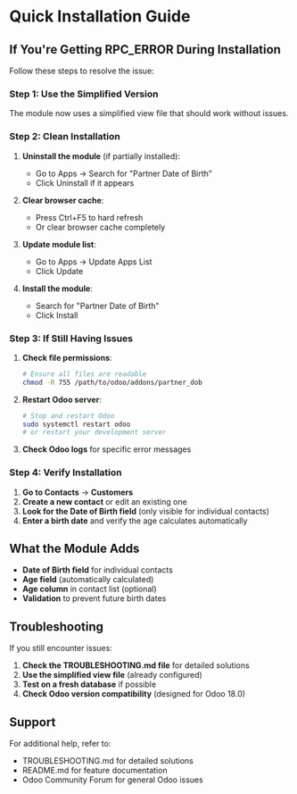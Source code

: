 # Quick Installation Guide

## If You're Getting RPC_ERROR During Installation

Follow these steps to resolve the issue:

### Step 1: Use the Simplified Version

The module now uses a simplified view file that should work without issues.

### Step 2: Clean Installation

1. **Uninstall the module** (if partially installed):
   - Go to Apps → Search for "Partner Date of Birth"
   - Click Uninstall if it appears

2. **Clear browser cache**:
   - Press Ctrl+F5 to hard refresh
   - Or clear browser cache completely

3. **Update module list**:
   - Go to Apps → Update Apps List
   - Click Update

4. **Install the module**:
   - Search for "Partner Date of Birth"
   - Click Install

### Step 3: If Still Having Issues

1. **Check file permissions**:
   ```bash
   # Ensure all files are readable
   chmod -R 755 /path/to/odoo/addons/partner_dob
   ```

2. **Restart Odoo server**:
   ```bash
   # Stop and restart Odoo
   sudo systemctl restart odoo
   # or restart your development server
   ```

3. **Check Odoo logs** for specific error messages

### Step 4: Verify Installation

1. **Go to Contacts** → **Customers**
2. **Create a new contact** or edit an existing one
3. **Look for the Date of Birth field** (only visible for individual contacts)
4. **Enter a birth date** and verify the age calculates automatically

## What the Module Adds

- **Date of Birth field** for individual contacts
- **Age field** (automatically calculated)
- **Age column** in contact list (optional)
- **Validation** to prevent future birth dates

## Troubleshooting

If you still encounter issues:

1. **Check the TROUBLESHOOTING.md file** for detailed solutions
2. **Use the simplified view file** (already configured)
3. **Test on a fresh database** if possible
4. **Check Odoo version compatibility** (designed for Odoo 18.0)

## Support

For additional help, refer to:
- TROUBLESHOOTING.md for detailed solutions
- README.md for feature documentation
- Odoo Community Forum for general Odoo issues 
